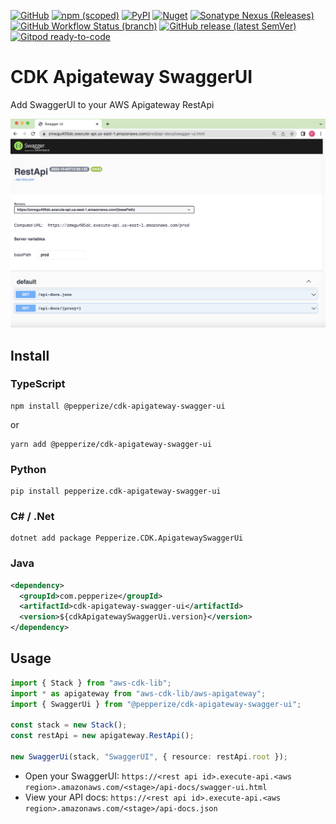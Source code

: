[![GitHub](https://img.shields.io/github/license/pepperize/cdk-apigateway-swagger-ui?style=flat-square)](https://github.com/pepperize/cdk-apigateway-swagger-ui/blob/main/LICENSE)
[![npm (scoped)](https://img.shields.io/npm/v/@pepperize/cdk-apigateway-swagger-ui?style=flat-square)](https://www.npmjs.com/package/@pepperize/cdk-apigateway-swagger-ui)
[![PyPI](https://img.shields.io/pypi/v/pepperize.cdk-apigateway-swagger-ui?style=flat-square)](https://pypi.org/project/pepperize.cdk-apigateway-swagger-ui/)
[![Nuget](https://img.shields.io/nuget/v/Pepperize.CDK.ApigatewaySwaggerUi?style=flat-square)](https://www.nuget.org/packages/Pepperize.CDK.ApigatewaySwaggerUi/)
[![Sonatype Nexus (Releases)](https://img.shields.io/nexus/r/com.pepperize/cdk-apigateway-swagger-ui?server=https%3A%2F%2Fs01.oss.sonatype.org%2F&style=flat-square)](https://s01.oss.sonatype.org/content/repositories/releases/com/pepperize/cdk-apigateway-swagger-ui/)
[![GitHub Workflow Status (branch)](https://img.shields.io/github/workflow/status/pepperize/cdk-apigateway-swagger-ui/release/main?label=release&style=flat-square)](https://github.com/pepperize/cdk-apigateway-swagger-ui/actions/workflows/release.yml)
[![GitHub release (latest SemVer)](https://img.shields.io/github/v/release/pepperize/cdk-apigateway-swagger-ui?sort=semver&style=flat-square)](https://github.com/pepperize/cdk-apigateway-swagger-ui/releases)
[![Gitpod ready-to-code](https://img.shields.io/badge/Gitpod-ready--to--code-blue?logo=gitpod&style=flat-square)](https://gitpod.io/#https://github.com/pepperize/cdk-apigateway-swagger-ui)

# CDK Apigateway SwaggerUI

Add SwaggerUI to your AWS Apigateway RestApi

![SwaggerUI Example](./images/swagger-ui-example.png)

## Install

### TypeScript

```shell
npm install @pepperize/cdk-apigateway-swagger-ui
```

or

```shell
yarn add @pepperize/cdk-apigateway-swagger-ui
```

### Python

```shell
pip install pepperize.cdk-apigateway-swagger-ui
```

### C\# / .Net

```
dotnet add package Pepperize.CDK.ApigatewaySwaggerUi
```

### Java

```xml
<dependency>
  <groupId>com.pepperize</groupId>
  <artifactId>cdk-apigateway-swagger-ui</artifactId>
  <version>${cdkApigatewaySwaggerUi.version}</version>
</dependency>
```

## Usage

```typescript
import { Stack } from "aws-cdk-lib";
import * as apigateway from "aws-cdk-lib/aws-apigateway";
import { SwaggerUi } from "@pepperize/cdk-apigateway-swagger-ui";

const stack = new Stack();
const restApi = new apigateway.RestApi();

new SwaggerUi(stack, "SwaggerUI", { resource: restApi.root });
```

- Open your SwaggerUI: `https://<rest api id>.execute-api.<aws region>.amazonaws.com/<stage>/api-docs/swagger-ui.html`
- View your API docs: `https://<rest api id>.execute-api.<aws region>.amazonaws.com/<stage>/api-docs.json`
